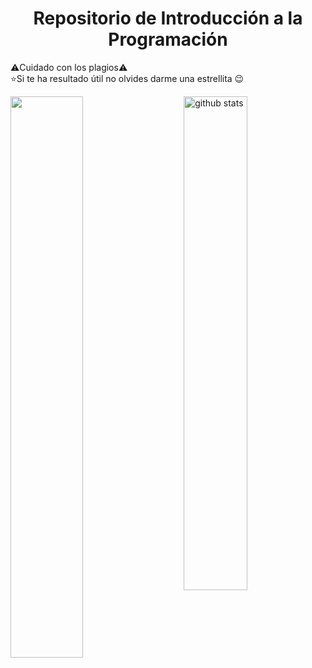 <h1 align="center">Repositorio de Introducción a la Programación</h1>

⚠️Cuidado con los plagios⚠️<br>
⭐Si te ha resultado útil no olvides darme una estrellita 😉


<img src="https://github-readme-streak-stats.herokuapp.com/?user=uo287577&theme=dark" width="48%" > <img src="https://github-readme-stats.vercel.app/api?username=uo287577&show_icons=true&theme=gotham" alt="github stats" width="45%" align="right"/>

